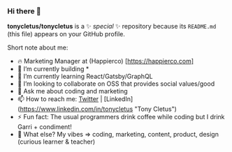 ### Hi there 👋

**tonycletus/tonycletus** is a ✨ _special_ ✨ repository because its `README.md` (this file) appears on your GitHub profile.

Short note about me:

- 🔥 Marketing Manager at (Happierco) [https://happierco.com]
- 🔭 I’m currently building * 
- 🌱 I’m currently learning React/Gatsby/GraphQL
- 👯 I’m looking to collaborate on OSS that provides social values/good
- 💬 Ask me about coding and marketing
- 📫 How to reach me: [Twitter](https://twitter.com/iamtonycletus "iamtonycletus") | [LinkedIn] (https://www.linkedin.com/in/tonycletus "Tony Cletus")
- ⚡ Fun fact: The usual programmers drink coffee while coding but I drink Garri + condiment!
- 💎 What else? My vibes => coding, marketing, content, product, design (curious learner & teacher)
